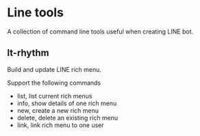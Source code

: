 Line tools
==========

A collection of command line tools useful when creating LINE bot.

lt-rhythm
---------

Build and update LINE rich menu.

Support the following commands

- list, list current rich menus
- info, show details of one rich menu
- new, create a new rich menu
- delete, delete an existing rich menu
- link, link rich menu to one user